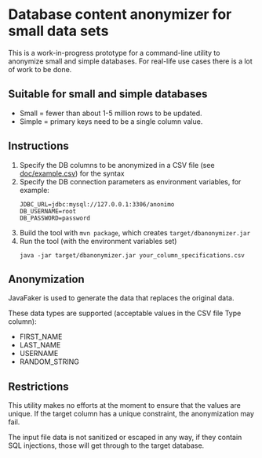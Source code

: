 # Database content anonymizer for small data sets

This is a work-in-progress prototype for a command-line utility to anonymize small and simple databases. For
real-life use cases there is a lot of work to be done.

## Suitable for small and simple databases

* Small = fewer than about 1-5 million rows to be updated.
* Simple = primary keys need to be a single column value.

## Instructions

1. Specify the DB columns to be anonymized in a CSV file (see [doc/example.csv](doc/example.csv)) for the syntax
2. Specify the DB connection parameters as environment variables, for example: 
   ```
   JDBC_URL=jdbc:mysql://127.0.0.1:3306/anonimo
   DB_USERNAME=root
   DB_PASSWORD=password
   ```
3. Build the tool with `mvn package`, which creates `target/dbanonymizer.jar`
4. Run the tool (with the environment variables set)
   ```
   java -jar target/dbanonymizer.jar your_column_specifications.csv
   ```

## Anonymization

JavaFaker is used to generate the data that replaces the original data.

These data types are supported (acceptable values in the CSV file Type column):
* FIRST_NAME
* LAST_NAME
* USERNAME
* RANDOM_STRING

## Restrictions

This utility makes no efforts at the moment to ensure that the values  are unique. If the target column has a
unique constraint, the anonymization may fail.

The input file data is not sanitized or escaped in any way, if they contain SQL injections, those will get
through to the target database.

